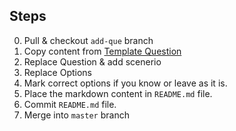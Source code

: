 

## Steps

0. Pull & checkout `add-que` branch
1. Copy content from [Template Question](template_ques.txt)
2. Replace Question & add scenerio
3. Replace Options
4. Mark correct options if you know or leave as it is.
5. Place the markdown content in `README.md` file.
6. Commit `README.md` file.
7. Merge into `master` branch